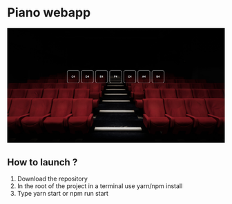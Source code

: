 # Piano webapp

![Demo](https://github.com/lebroz/piano-webapp/blob/master/public/assets/demo.png)

## How to launch ?

1) Download the repository
2) In the root of the project in a terminal use yarn/npm install
3) Type yarn start or npm run start
